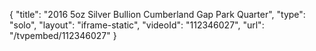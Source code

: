 {
    "title": "2016 5oz Silver Bullion Cumberland Gap Park Quarter",
    "type": "solo",
    "layout": "iframe-static",
    "videoId": "112346027",
    "url": "\/tvpembed\/112346027"
}